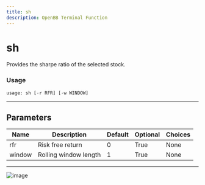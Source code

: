 ```yaml
---
title: sh
description: OpenBB Terminal Function
---
```


# sh

Provides the sharpe ratio of the selected stock.

### Usage 
```python
usage: sh [-r RFR] [-w WINDOW]
```
---
## Parameters

| Name | Description | Default | Optional | Choices |
| ---- | ----------- | ------- | -------- | ------- |
| rfr | Risk free return | 0 | True | None |
| window | Rolling window length | 1 | True | None |
---
![image](https://user-images.githubusercontent.com/75195383/163530426-77abe5ac-9c21-43e5-a975-5a37c7eb452f.png)

